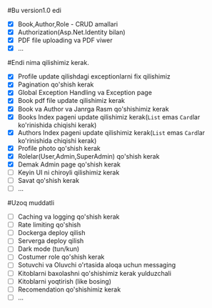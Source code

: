 #Bu version1.0 edi

- [x] Book,Author,Role - CRUD amallari
- [x] Authorization(Asp.Net.Identity bilan)
- [x] PDF file uploading va PDF viwer
- [x] ...

#Endi nima qilishimiz kerak.

- [x] Profile update qilishdagi exceptionlarni fix qilishimiz 
- [x] Pagination qo'shish kerak
- [x] Global Exception Handling va Exception page
- [x] Book pdf file update qilishimiz kerak
- [x] Book va Author va Janrga Rasm qo'shishimiz kerak
- [x] Books Index pageni update qilishimiz kerak(`List` emas `Card`lar ko'rinishida chiqishi kerak)
- [x] Authors Index pageni update qilishimiz kerak(`List` emas `Card`lar ko'rinishida chiqishi kerak)
- [x] Profile photo qo'shish kerak
- [x] Rolelar(User,Admin,SuperAdmin) qo'shish kerak
- [x] Demak Admin page qo'shish kerak
- [ ] Keyin UI ni chiroyli qilishimiz kerak
- [ ] Savat qo'shish kerak
- [ ] ...

#Uzoq muddatli

- [ ] Caching va logging qo'shish kerak
- [ ] Rate limiting qo'shish
- [ ] Dockerga deploy qilish
- [ ] Serverga deploy qilish
- [ ] Dark mode (tun/kun)
- [ ] Costumer role qo'shish kerak
- [ ] Sotuvchi va Oluvchi o'rtasida aloqa uchun messaging
- [ ] Kitoblarni baxolashni qo'shishimiz kerak yulduzchali
- [ ] Kitoblarni yoqtirish (like bosing)
- [ ] Recomendation qo'shishimiz kerak
- [ ] ...
